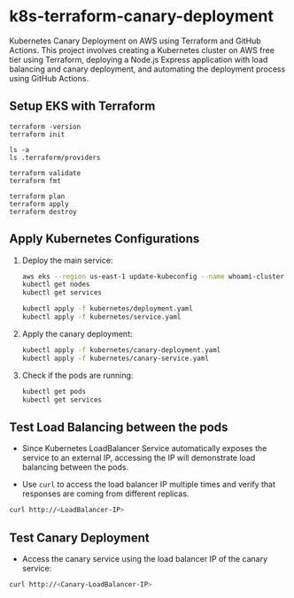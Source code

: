 # k8s-terraform-canary-deployment
Kubernetes Canary Deployment on AWS using Terraform and GitHub Actions. This project involves creating a Kubernetes cluster on AWS free tier using Terraform, deploying a Node.js Express application with load balancing and canary deployment, and automating the deployment process using GitHub Actions.


## Setup EKS with Terraform
```
terraform -version
terraform init

ls -a
ls .terraform/providers

terraform validate
terraform fmt

terraform plan
terraform apply
terraform destroy
```


## Apply Kubernetes Configurations
1. Deploy the main service:
   ```bash
   aws eks --region us-east-1 update-kubeconfig --name whoami-cluster
   kubectl get nodes
   kubectl get services

   kubectl apply -f kubernetes/deployment.yaml
   kubectl apply -f kubernetes/service.yaml
   ```

2. Apply the canary deployment:
   ```bash
   kubectl apply -f kubernetes/canary-deployment.yaml
   kubectl apply -f kubernetes/canary-service.yaml
   ```

3. Check if the pods are running:
   ```bash
   kubectl get pods
   kubectl get services
   ```


## Test Load Balancing between the pods
- Since Kubernetes LoadBalancer Service automatically exposes the service to an external IP, accessing the IP will demonstrate load balancing between the pods.

- Use `curl` to access the load balancer IP multiple times and verify that responses are coming from different replicas.

```bash
curl http://<LoadBalancer-IP>
```


## Test Canary Deployment
- Access the canary service using the load balancer IP of the canary service:
```bash
curl http://<Canary-LoadBalancer-IP>
```
